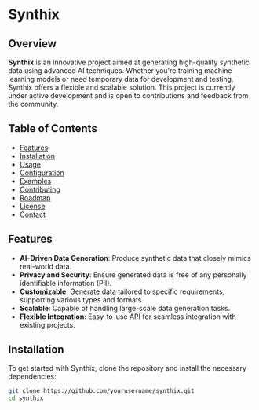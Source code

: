 # Synthix

## Overview

**Synthix** is an innovative project aimed at generating high-quality synthetic data using advanced AI techniques. Whether you're training machine learning models or need temporary data for development and testing, Synthix offers a flexible and scalable solution. This project is currently under active development and is open to contributions and feedback from the community.

## Table of Contents

- [Features](#features)
- [Installation](#installation)
- [Usage](#usage)
- [Configuration](#configuration)
- [Examples](#examples)
- [Contributing](#contributing)
- [Roadmap](#roadmap)
- [License](#license)
- [Contact](#contact)

## Features

- **AI-Driven Data Generation**: Produce synthetic data that closely mimics real-world data.
- **Privacy and Security**: Ensure generated data is free of any personally identifiable information (PII).
- **Customizable**: Generate data tailored to specific requirements, supporting various types and formats.
- **Scalable**: Capable of handling large-scale data generation tasks.
- **Flexible Integration**: Easy-to-use API for seamless integration with existing projects.

## Installation

To get started with Synthix, clone the repository and install the necessary dependencies:

```sh
git clone https://github.com/yourusername/synthix.git
cd synthix
